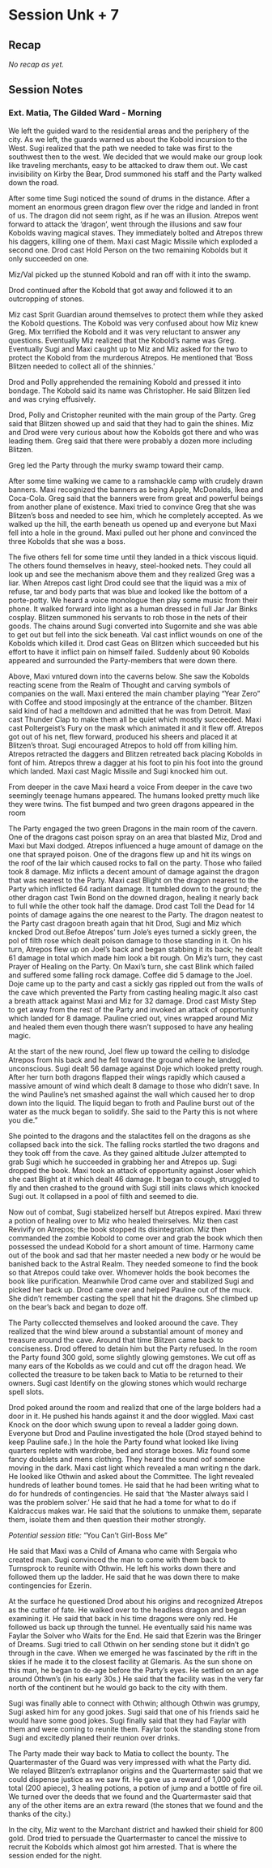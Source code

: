 # Session Unk + 7

 ## Recap

_No recap as yet._

 ## Session Notes
 
 ### Ext. Matia, The Gilded Ward - Morning

We left the guided ward to the residential areas and the periphery of the city. As we left, the guards warned us about the Kobold incursion to the West. Sugi realized that the path we needed to take was first to the southwest then to the west. We decided that we would make our group look like traveling merchants, easy to be attacked to draw them out. We cast invisibility on Kirby the Bear, Drod summoned his staff and the Party walked down the road. 

After some time Sugi noticed the sound of drums in the distance. After a moment an enormous green dragon flew over the ridge and landed in front of us. The dragon did not seem right, as if he was an illusion. Atrepos went forward to attack the ‘dragon’, went through the illusions and saw four Kobolds waving magical staves. They immediately bolted and Atrepos threw his daggers, killing one of them. Maxi cast Magic Missile which exploded a second one. Drod cast Hold Person on the two remaining Kobolds but it only succeeded on one. 

Miz/Val picked up the stunned Kobold and ran off with it into the swamp.

Drod continued after the Kobold that got away and followed it to an outcropping of stones.

Miz cast Sprit Guardian around themselves to protect them while they asked the Kobold questions. The Kobold was very confused about how Miz knew Greg. Mix terrified the Kobold and it was very reluctant to answer any questions. Eventually Miz realized that the Kobold’s name was Greg. Eventually Sugi and Maxi caught up to Miz and Miz asked for the two to protect the Kobold from the murderous Atrepos. He mentioned that ‘Boss Blitzen needed to collect all of the shinnies.’ 

Drod and Polly apprehended the remaining Kobold and pressed it into bondage. The Kobold said its name was Christopher. He said Blitzen lied and was crying effusively.

Drod, Polly and Cristopher reunited with the main group of the Party. Greg said that Blitzen showed up and said that they had to gain the shines. Miz and Drod were very curious about how the Kobolds got there and who was leading them. Greg said that there were probably a dozen more including Blitzen.

Greg led the Party through the murky swamp toward their camp. 

After some time walking we came to a ramshackle camp with crudely drawn banners. Maxi recognized the banners as being Apple, McDonalds, Ikea and Coca-Cola. Greg said that the banners were from great and powerful beings from another plane of existence. Maxi tried to convince Greg that she was Blitzen’s boss and needed to see him, which he completely accepted. As we walked up the hill, the earth beneath us opened up and everyone but Maxi fell into a hole in the ground. Maxi pulled out her phone and convinced the three Kobolds that she was a boss. 

The five others fell for some time until they landed in a thick viscous liquid. The others found themselves in heavy, steel-hooked nets. They could all look up and see the mechanism above them and they realized Greg was a liar. When Atrepos cast light Drod could see that the liquid was a mix of refuse, tar and body parts that was blue and looked like the bottom of a porte-potty. We heard a voice monologue then play some music from their phone. It walked forward into light as a human dressed in full Jar Jar Binks cosplay. Blitzen summoned his servants to rob those in the nets of their goods. The chains around Sugi converted into Sugornite and she was able to get out but fell into the sick beneath. Val cast inflict wounds on one of the Kobolds which killed it. Drod cast Geas on Blitzen which succeeded but his effort to have it inflict pain on himself failed. Suddenly about 90 Kobolds appeared and surrounded the Party-members that were down there.

Above, Maxi vntured down into the caverns below. She saw the Kobolds reacting scene from the Realm of Thought and carving symbols of companies on the wall. Maxi entered the main chamber playing “Year Zero” with Coffee and stood imposingly at the entrance of the chamber. Blitzen said kind of had a meltdown and admitted that he was from Detroit. Maxi cast Thunder Clap to make them all be quiet which mostly succeeded. Maxi cast Poltergeist’s Fury on the mask which animated it and it flew off.  Atrepos got out of his net, flew forward, produced his sheers and placed it at Blitzen’s throat. Sugi encouraged Atrepos to hold off from killing him. Atrepos retracted the daggers and Blitzen retreated back placing Kobolds in font of him. Atrepos threw a dagger at his foot to pin his foot into the ground which landed. Maxi cast Magic Missile and Sugi knocked him out.

From deeper in the cave Maxi heard a voice From deeper in the cave two seemingly teenage humans appeared. The humans looked pretty much like they were twins. The fist bumped and two green dragons appeared in the room

The Party engaged the two green Dragons in the main room of the cavern. One of the dragons cast poison spray on an area that blasted Miz, Drod and Maxi but Maxi dodged. Atrepos influenced a huge amount of damage on the one that sprayed poison. One of the dragons flew up and hit its wings on the roof of the lair which caused rocks to fall on the party. Those who failed took 8 damage. Miz inflicts a decent amount of damage against the dragon that was nearest to the Party. Maxi cast Blight on the dragon nearest to the Party which inflicted 64 radiant damage. It tumbled down to the ground; the other dragon cast Twin Bond on the downed dragon, healing it nearly back to full while the other took half the damage. Drod cast Toll the Dead for 14 points of damage agains the one nearest to the Party. The dragon neatest to the Party cast dragoon breath again that hit Drod, Sugi and Miz which kncked Drod out.Befoe Atrepos’ turn Jole’s eyes turned a sickly green, the pol of filth rose which dealt poison damage to those standing in it. On his turn, Atrepos flew up on Joel’s back and began stabbing it its back; he dealt 61 damage in total which made him look a bit rough. On Miz’s turn, they cast Prayer of Healing on the Party. On Maxi’s turn, she cast Blink which failed and suffered some falling rock damage. Coffee did 5 damage to the Joel. Doje came up to the party and cast a sickly gas rippled out from the walls of the cave which prevented the Party from casting healing magic.It also cast a breath attack against Maxi and Miz for 32 damage. Drod cast Misty Step to get away from the rest of the Party and invoked an attack of opportunity which landed for 8 damage. Pauline cried out, vines wrapped around Miz and healed them even though there wasn’t supposed to have any healing magic. 

At the start of the new round, Joel flew up toward the ceiling to dislodge Atrepos from his back and he fell toward the ground where he landed, unconscious. Sugi dealt 56 damage against Doje which looked pretty rough. After her turn both dragons flapped their wings rapidly which caused a massive amount of wind which dealt 8 damage to those who didn’t save. In the wind Pauline’s net smashed against the wall which caused her to drop down into the liquid. The liquid began to froth and Pauline burst out of the water as the muck began to solidify. She said to the Party this is not where you die.” 

She pointed to the dragons and the stalactites fell on the dragons as she collapsed back into the sick. The falling rocks startled the two dragons and they took off from the cave. As they gained altitude Julzer attempted to grab Sugi which he succeeded in grabbing her and Atrepos up. Sugi dropped the book. Maxi took an attack of opportunity against Joser which she cast Blight at it which dealt 46 damage. It began to cough, struggled to fly and then crashed to the ground with Sugi still inits claws which knocked Sugi out. It collapsed in a pool of filth and seemed to die. 

Now out of combat, Sugi stabelized herself but Atrepos expired. Maxi threw a potion of healing over to Miz who healed theirselves. Miz then cast Revivify on Atrepos; the book stopped its disintegration. Miz then commanded the zombie Kobold to come over and grab the book which then possessed the undead Kobold for a short amount of time. Harmony came out of the book and sad that her master needed a new body or he would be banished back to the Astral Realm. They needed someone to find the book so that Atrepos could take over. Whomever holds the book becomes the book like purification. Meanwhile Drod came over and stabilized Sugi and picked her back up. Drod came over and helped Pauline out of the muck. She didn’t remember casting the spell that hit the dragons. She climbed up on the bear’s back and began to doze off. 

The Party colleccted themselves and looked aroound the cave. They realized that the wind blew around a substantial amount of money and treasure around the cave. Around that time Blitzen came back to conciseness. Drod offered to detain him but the Party refused. In the room the Party found 300 gold, some slightly glowing gemstones. We cut off as many ears of the Kobolds as we could and cut off the dragon head. We collected the treasure to be taken back to Matia to be returned to their owners. Sugi cast Identify on the glowing stones which would recharge spell slots.

Drod poked around the room and realizd that one of the large bolders had a door in it. He pushed his hands against it and the door wiggled. Maxi cast Knock on the door which swung upon to reveal a ladder going down. Everyone but Drod and Pauline investigated the hole (Drod stayed behind to keep Pauline safe.) In the hole the Party found what looked like living quarters replete with wardrobe, bed and storage boxes. Miz found some fancy doublets and mens clothing. They heard the sound oof someone moving in the dark. Maxi cast light which revealed a man writing n the dark. He looked like Othwin and asked about the Committee. The light revealed hundreds of leather bound tomes. He said that he had been writing what to do for hundreds of contingencies. He said that ‘the Master always said I was the problem solver.’ He said that he had a tome for what to do if Kaldraccus makes war. He said that the solutions to unmake them, separate them, isolate them and then question their mother strongly. 

_Potential session title:_ “You Can’t Girl-Boss Me”

He said that Maxi was a Child of Amana who came with Sergaia who created man. Sugi convinced the man to come with them back to Turnsprock to reunite with Othwin. He left his works down there and followed them up the ladder. He said that he was down there to make contingencies for Ezerin.

At the surface he questioned Drod about his origins and recognized Atrepos as the cutter of fate. He walked over to the headless dragon and began examining it. He said that back in his time dragons were only red. He followed us back up through the tunnel. He eventually said his name was Faylar the Solver who Waits for the End. He said that Ezerin was the Bringer of Dreams. Sugi tried to call Othwin on her sending stone but it didn’t go through in the cave. When we emerged he was fascinated by the rift in the skies if he made it to the closest facility at Glemaris. As the sun shone on this man, he began to de-age before the Party’s eyes. He settled on an age around Othwn’s (in his early 30s.) He said that the facility was in the very far north of the continent but he would go back to the city with them. 

Sugi was finally able to connect with Othwin; although Othwin was grumpy, Sugi asked him for any good jokes. Sugi said that one of his friends said he would have some good jokes. Sugi finally said that they had Faylar with them and were coming to reunite them. Faylar took the standing stone from Sugi and excitedly planed their reunion over drinks.

The Party made their way back to Matia to collect the bounty. The Quartermaster of the Guard was very impressed with what the Party did. We relayed Blitzen’s extrraplanor origins and the Quartermaster said that we could dispense justice as we saw fit. He gave us a reward of 1,000 gold total (200 apiece), 3 healing potions, a potion of jump and a bottle of fire oil. We turned over the deeds that we found and the Quartermaster said that any of the other items are an extra reward (the stones that we found and the thanks of the city.) 

In the city, Miz went to the Marchant district and hawked their shield for 800 gold. Drod tried to persuade the Quartermaster to cancel the missive to recruit the Kobolds which almost got him arrested. That is where the session ended for the night.
